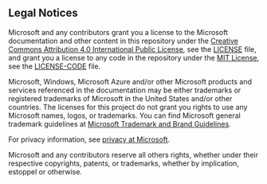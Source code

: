 ## Legal Notices

Microsoft and any contributors grant you a license to the Microsoft documentation and other content
in this repository under the [Creative Commons Attribution 4.0 International Public License][01],
see the [LICENSE][05] file, and grant you a license to any code in the repository under the
[MIT License][03], see the [LICENSE-CODE][06] file.

Microsoft, Windows, Microsoft Azure and/or other Microsoft products and services referenced in the
documentation may be either trademarks or registered trademarks of Microsoft in the United States
and/or other countries. The licenses for this project do not grant you rights to use any Microsoft
names, logos, or trademarks. You can find Microsoft general trademark guidelines at 
[Microsoft Trademark and Brand Guidelines](https://www.microsoft.com/en-us/legal/intellectualproperty/trademarks).

For privacy information, see [privacy at Microsoft](https://privacy.microsoft.com/en-us/).

Microsoft and any contributors reserve all others rights, whether under their respective copyrights,
patents, or trademarks, whether by implication, estoppel or otherwise.

<!-- link references -->
[01]: https://creativecommons.org/licenses/by/4.0/legalcode
[02]: https://go.microsoft.com/fwlink/?LinkID=254653
[03]: https://opensource.org/licenses/MIT
[04]: https://privacy.microsoft.com
[05]: LICENSE
[06]: LICENSE-CODE

